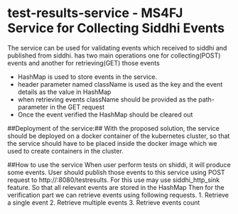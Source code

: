 # test-results-service - MS4FJ Service for Collecting Siddhi Events

The service can be used for validating events which received to siddhi and published from siddhi.
has two main operations one for collecting(POST) events and another for retrieving(GET) those events

- HashMap is used to store events in the service.
- header parameter named  className is used as the key and the event details as the value in HashMap
- when retrieving events className should be provided as the path-parameter in the GET request
- Once the event verified the HashMap should be cleared out

##Deployment of the service:##
With the proposed solution, the service should be deployed on a docker container of the kubernetes cluster, so that the service should have to be placed inside the docker image which we used to create containers in the cluster.

##How to use the service
When user perform tests on shiddi, it will produce some events. User should publish those events to this service using
 POST request to http://<hostname>:8080/testresults. For this use may use siddhi_http_sink feature.
 So that all relevant events are stored in the HashMap
 Then for the verification part we can retrieve events using following requests.
    1. Retrieve a single event
    2. Retrieve multiple events
    3. Retrieve events count
    